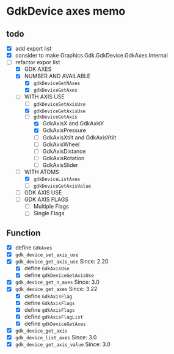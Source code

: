 GdkDevice axes memo
===================

todo
----

* [x] add export list
* [x] consider to make Graphics.Gdk.GdkDevice.GdkAxes.Internal
* [ ] refactor expor list
	+ [x] GDK AXES
	+ [x] NUMBER AND AVAILABLE
		- [x] `gdkDeviceGetNAxes`
		- [x] `gdkDeviceGetAxes`
	+ [ ] WITH AXIS USE
		- [ ] `gdkDeviceSetAxisUse`
		- [x] `gdkDeviceGetAxisUse`
		- [ ] `gdkDeviceGetAxis`
			* [x] GdkAxisX and GdkAxisY
			* [x] GdkAxisPressure
			* [ ] GdkAxisXtilt and GdkAxisYtilt
			* [ ] GdkAxisWheel
			* [ ] GdkAxisDistance
			* [ ] GdkAxisRotation
			* [ ] GdkAxisSlider
	+ [ ] WITH ATOMS
		- [x] `gdkDeviceListAxes`
		- [ ] `gdkDeviceGetAxisValue`
	+ [ ] GDK AXIS USE
	+ [ ] GDK AXIS FLAGS
		- [ ] Multiple Flags
		- [ ] Single Flags

Function
--------

* [x] define `GdkAxes`
* [x] `gdk_device_set_axis_use`
* [x] `gdk_device_get_axis_use`		Since: 2.20
	+ [x] define `GdkAxisUse`
	+ [x] define `gdkDeviceGetAxisUse`
* [x] `gdk_device_get_n_axes`		Since: 3.0
* [x] `gdk_device_get_axes`		Since: 3.22
	+ [x] define `GdkAxisFlag`
	+ [x] define `GdkAxisFlags`
	+ [x] define `gdkAxisFlags`
	+ [x] define `gdkAxisFlagList`
	+ [x] define `gdkDeviceGetAxes`
* [x] `gdk_device_get_axis`
* [x] `gdk_device_list_axes`		Since: 3.0
* [x] `gdk_device_get_axis_value`	Since: 3.0
